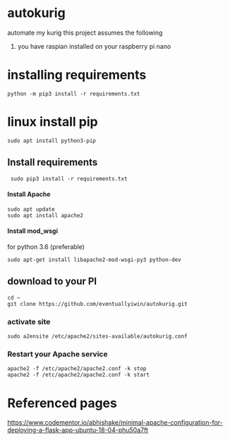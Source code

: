 # autokurig
automate my kurig
this project assumes the following
1. you have raspian installed on your raspberry pi nano
# installing requirements
```python -m pip3 install -r requirements.txt```
# linux install pip
```sudo apt install python3-pip```
## Install requirements
``` sudo pip3 install -r requirements.txt```
#### Install Apache
```
sudo apt update
sudo apt install apache2
```

#### Install mod_wsgi
for python 3.6 (preferable)
```
sudo apt-get install libapache2-mod-wsgi-py3 python-dev
```

## download to your PI

``` 
cd ~
git clone https://github.com/eventuallyiwin/autokurig.git
 ```
### activate site
```sudo a2ensite /etc/apache2/sites-available/autokurig.conf```

### Restart your Apache service
```
apache2 -f /etc/apache2/apache2.conf -k stop
apache2 -f /etc/apache2/apache2.conf -k start
```

# Referenced pages
https://www.codementor.io/abhishake/minimal-apache-configuration-for-deploying-a-flask-app-ubuntu-18-04-phu50a7ft